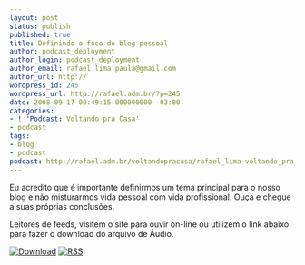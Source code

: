 ```yaml
---
layout: post
status: publish
published: true
title: Definindo o foco do blog pessoal
author: podcast_deployment
author_login: podcast_deployment
author_email: rafael.lima.paula@gmail.com
author_url: http://
wordpress_id: 245
wordpress_url: http://rafael.adm.br/?p=245
date: 2008-09-17 00:49:15.000000000 -03:00
categories:
- ! 'Podcast: Voltando pra Casa'
- podcast
tags:
- blog
- podcast
podcast: http://rafael.adm.br/voltandopracasa/rafael_lima-voltando_pra_casa-0017.mp3
---
```

Eu acredito que &eacute; importante definirmos um tema principal para o nosso blog e n&atilde;o misturarmos vida pessoal com vida profissional. Ou&ccedil;a e chegue a suas pr&oacute;prias conclus&otilde;es.

Leitores de feeds, visitem o site para ouvir on-line ou utilizem o link abaixo para fazer o download do arquivo de &Aacute;udio.

<a class="noborder" href="http://rafael.adm.br/voltandopracasa/rafael_lima-voltando_pra_casa-0017.mp3" title="Download"><img src="http://rafael.adm.br/wp-content/themes/rafael_lima-rockinblue/images/download_green.gif" border="0" alt="Download" /></a> <a class="noborder" href="http://feeds.feedburner.com/rafael_lima_podcast" title="RSS"><img src="http://rafael.adm.br/wp-content/themes/rafael_lima-rockinblue/images/icn-feed-16x16.png" border="0" alt="RSS" /></a>

